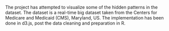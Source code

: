 The project has attempted to visualize some of the hidden patterns in the dataset. The dataset is a real-time big dataset taken from the Centers for Medicare and Medicaid (CMS), Maryland, US. The implementation has been done in d3.js, post the data cleaning and preparation in R.
